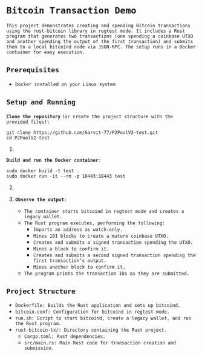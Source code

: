 # **`Bitcoin Transaction Demo`**

`This project demonstrates creating and spending Bitcoin transactions using the rust-bitcoin library in regtest mode. It includes a Rust program that generates two transactions (one spending a coinbase UTXO and another spending the output of the first transaction) and submits them to a local bitcoind node via JSON-RPC. The setup runs in a Docker container for easy execution.`

## **`Prerequisites`**

* `Docker installed on your Linux system`

## **`Setup and Running`**

**`Clone the repository`** `(or create the project structure with the provided files):`

 `git clone https://github.com/Garvit-77/P2PoolV2-test.git`  
`cd P2PoolV2-test`

1. 

**`Build and run the Docker container`**`:`

 `sudo docker build -t test .`  
`sudo docker run -it --rm -p 18443:18443 test`

2.   
3. **`Observe the output`**`:`

   * `The container starts bitcoind in regtest mode and creates a legacy wallet.`  
   * `The Rust program executes, performing the following:`  
     * `Imports an address as watch-only.`  
     * `Mines 101 blocks to create a mature coinbase UTXO.`  
     * `Creates and submits a signed transaction spending the UTXO.`  
     * `Mines a block to confirm it.`  
     * `Creates and submits a second signed transaction spending the first transaction’s output.`  
     * `Mines another block to confirm it.`  
   * `The program prints the transaction IDs as they are submitted.`

## **`Project Structure`**

* `Dockerfile: Builds the Rust application and sets up bitcoind.`  
* `bitcoin.conf: Configuration for bitcoind in regtest mode.`  
* `run.sh: Script to start bitcoind, create a legacy wallet, and run the Rust program.`  
* `rust-bitcoin-tx/: Directory containing the Rust project.`  
  * `Cargo.toml: Rust dependencies.`  
  * `src/main.rs: Main Rust code for transaction creation and submission.`
